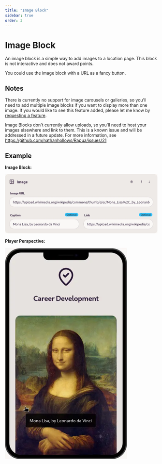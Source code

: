 ```yaml
---
title: "Image Block"
sidebar: true
order: 3
---
```


# Image Block

An image block is a simple way to add images to a location page. This block is not interactive and does not award points.

You could use the image block with a URL as a fancy button.

## Notes

There is currently no support for image carousels or galleries, so you'll need to add multiple image blocks if you want to display more than one image. If you would like to see this feature added, please let me know by [requesting a feature](https://github.com/nathanhollows/Rapua/issues/new?assignees=&labels=&projects=&template=feature_request.md).

Image Blocks don't currently allow uploads, so you'll need to host your images elsewhere and link to them. This is a known issue and will be addressed in a future update. For more information, see https://github.com/nathanhollows/Rapua/issues/21

## Example

**Image Block:**

![](/static/images/docs/user/blocks/block-image.webp)

**Player Perspective:**

![](/static/images/docs/user/blocks/block-image-preview.webp)
